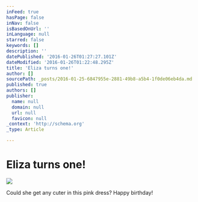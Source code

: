```yaml
---
inFeed: true
hasPage: false
inNav: false
isBasedOnUrl: ''
inLanguage: null
starred: false
keywords: []
description: ''
datePublished: '2016-01-26T01:27:27.101Z'
dateModified: '2016-01-26T01:22:48.295Z'
title: 'Eliza turns one!'
author: []
sourcePath: _posts/2016-01-25-6847955e-2881-49b8-a5b4-1f0de06eb4da.md
published: true
authors: []
publisher:
  name: null
  domain: null
  url: null
  favicon: null
_context: 'http://schema.org'
_type: Article

---
```

# Eliza turns one!
![](https://s3-us-west-2.amazonaws.com/the-grid-img/p/d34ffffe0fa8c6c6f6ceb0d4220974b931a83c12.jpg)

Could she get any cuter in this pink dress? Happy birthday!